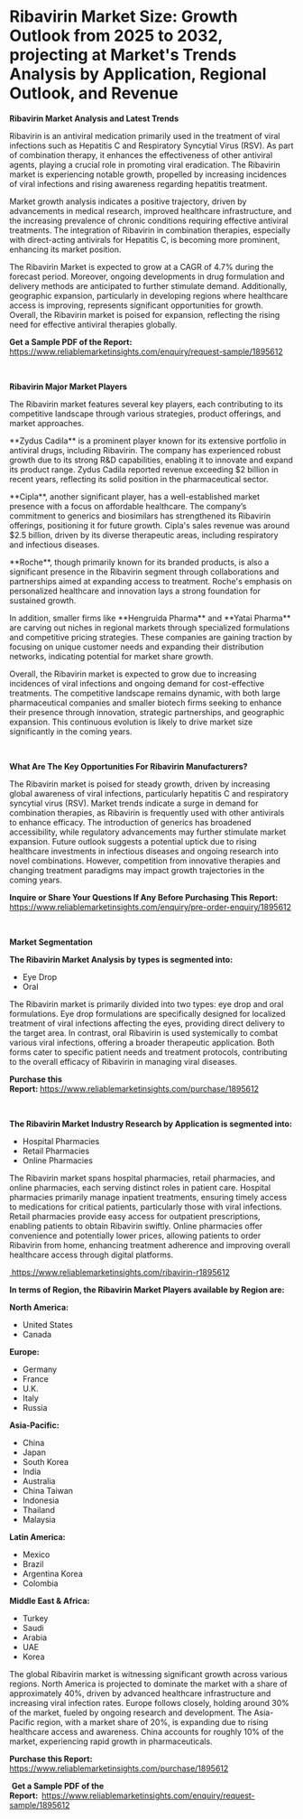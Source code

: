 <p><h1>Ribavirin Market Size: Growth Outlook from 2025 to 2032, projecting at Market's Trends Analysis by Application, Regional Outlook, and Revenue</h1></p><p><strong>Ribavirin Market Analysis and Latest Trends</strong></p>
<p><p>Ribavirin is an antiviral medication primarily used in the treatment of viral infections such as Hepatitis C and Respiratory Syncytial Virus (RSV). As part of combination therapy, it enhances the effectiveness of other antiviral agents, playing a crucial role in promoting viral eradication. The Ribavirin market is experiencing notable growth, propelled by increasing incidences of viral infections and rising awareness regarding hepatitis treatment.</p><p>Market growth analysis indicates a positive trajectory, driven by advancements in medical research, improved healthcare infrastructure, and the increasing prevalence of chronic conditions requiring effective antiviral treatments. The integration of Ribavirin in combination therapies, especially with direct-acting antivirals for Hepatitis C, is becoming more prominent, enhancing its market position.</p><p>The Ribavirin Market is expected to grow at a CAGR of 4.7% during the forecast period. Moreover, ongoing developments in drug formulation and delivery methods are anticipated to further stimulate demand. Additionally, geographic expansion, particularly in developing regions where healthcare access is improving, represents significant opportunities for growth. Overall, the Ribavirin market is poised for expansion, reflecting the rising need for effective antiviral therapies globally.</p></p>
<p><strong>Get a Sample PDF of the Report:&nbsp;</strong> <a href="https://www.reliablemarketinsights.com/enquiry/request-sample/1895612?utm_campaign=3545&utm_medium=2&utm_source=Github&utm_content=ia&utm_term=19042025&utm_id=ribavirin">https://www.reliablemarketinsights.com/enquiry/request-sample/1895612</a></p>
<p>&nbsp;</p>
<p><strong>Ribavirin Major Market Players</strong></p>
<p><p>The Ribavirin market features several key players, each contributing to its competitive landscape through various strategies, product offerings, and market approaches.</p><p>**Zydus Cadila** is a prominent player known for its extensive portfolio in antiviral drugs, including Ribavirin. The company has experienced robust growth due to its strong R&D capabilities, enabling it to innovate and expand its product range. Zydus Cadila reported revenue exceeding $2 billion in recent years, reflecting its solid position in the pharmaceutical sector.</p><p>**Cipla**, another significant player, has a well-established market presence with a focus on affordable healthcare. The company’s commitment to generics and biosimilars has strengthened its Ribavirin offerings, positioning it for future growth. Cipla's sales revenue was around $2.5 billion, driven by its diverse therapeutic areas, including respiratory and infectious diseases.</p><p>**Roche**, though primarily known for its branded products, is also a significant presence in the Ribavirin segment through collaborations and partnerships aimed at expanding access to treatment. Roche's emphasis on personalized healthcare and innovation lays a strong foundation for sustained growth.</p><p>In addition, smaller firms like **Hengruida Pharma** and **Yatai Pharma** are carving out niches in regional markets through specialized formulations and competitive pricing strategies. These companies are gaining traction by focusing on unique customer needs and expanding their distribution networks, indicating potential for market share growth.</p><p>Overall, the Ribavirin market is expected to grow due to increasing incidences of viral infections and ongoing demand for cost-effective treatments. The competitive landscape remains dynamic, with both large pharmaceutical companies and smaller biotech firms seeking to enhance their presence through innovation, strategic partnerships, and geographic expansion. This continuous evolution is likely to drive market size significantly in the coming years.</p></p>
<p>&nbsp;</p>
<p><strong>What Are The Key Opportunities For Ribavirin Manufacturers?</strong></p>
<p><p>The Ribavirin market is poised for steady growth, driven by increasing global awareness of viral infections, particularly hepatitis C and respiratory syncytial virus (RSV). Market trends indicate a surge in demand for combination therapies, as Ribavirin is frequently used with other antivirals to enhance efficacy. The introduction of generics has broadened accessibility, while regulatory advancements may further stimulate market expansion. Future outlook suggests a potential uptick due to rising healthcare investments in infectious diseases and ongoing research into novel combinations. However, competition from innovative therapies and changing treatment paradigms may impact growth trajectories in the coming years.</p></p>
<p><strong>Inquire or Share Your Questions If Any Before Purchasing This Report:</strong> <a href="https://www.reliablemarketinsights.com/enquiry/pre-order-enquiry/1895612?utm_campaign=3545&utm_medium=2&utm_source=Github&utm_content=ia&utm_term=19042025&utm_id=ribavirin">https://www.reliablemarketinsights.com/enquiry/pre-order-enquiry/1895612</a></p>
<p>&nbsp;</p>
<p><strong>Market Segmentation</strong></p>
<p><strong>The Ribavirin Market Analysis by types is segmented into:</strong></p>
<p><ul><li>Eye Drop</li><li>Oral</li></ul></p>
<p><p>The Ribavirin market is primarily divided into two types: eye drop and oral formulations. Eye drop formulations are specifically designed for localized treatment of viral infections affecting the eyes, providing direct delivery to the target area. In contrast, oral Ribavirin is used systemically to combat various viral infections, offering a broader therapeutic application. Both forms cater to specific patient needs and treatment protocols, contributing to the overall efficacy of Ribavirin in managing viral diseases.</p></p>
<p><strong>Purchase this Report:&nbsp;</strong><a href="https://www.reliablemarketinsights.com/purchase/1895612?utm_campaign=3545&utm_medium=2&utm_source=Github&utm_content=ia&utm_term=19042025&utm_id=ribavirin">https://www.reliablemarketinsights.com/purchase/1895612</a></p>
<p>&nbsp;</p>
<p><strong>The Ribavirin Market Industry Research by Application is segmented into:</strong></p>
<p><ul><li>Hospital Pharmacies</li><li>Retail Pharmacies</li><li>Online Pharmacies</li></ul></p>
<p><p>The Ribavirin market spans hospital pharmacies, retail pharmacies, and online pharmacies, each serving distinct roles in patient care. Hospital pharmacies primarily manage inpatient treatments, ensuring timely access to medications for critical patients, particularly those with viral infections. Retail pharmacies provide easy access for outpatient prescriptions, enabling patients to obtain Ribavirin swiftly. Online pharmacies offer convenience and potentially lower prices, allowing patients to order Ribavirin from home, enhancing treatment adherence and improving overall healthcare access through digital platforms.</p></p>
<p><a href="https://www.reliablemarketinsights.com/ribavirin-r1895612?utm_campaign=3545&utm_medium=2&utm_source=Github&utm_content=ia&utm_term=19042025&utm_id=ribavirin">&nbsp;https://www.reliablemarketinsights.com/ribavirin-r1895612</a></p>
<p><strong>In terms of Region, the Ribavirin Market Players available by Region are:</strong></p>
<p>
    <p> <strong> North America: </strong>
        <ul>
            <li>United States</li>
            <li>Canada</li>
        </ul>
        </p> 
    <p> <strong> Europe: </strong>
        <ul>
            <li>Germany</li>
            <li>France</li>
            <li>U.K.</li>
            <li>Italy</li>
            <li>Russia</li>
        </ul>
        </p> 
    <p> <strong> Asia-Pacific: </strong>
        <ul>
            <li>China</li>
            <li>Japan</li>
            <li>South Korea</li>
            <li>India</li>
            <li>Australia</li>
            <li>China Taiwan</li>
            <li>Indonesia</li>
            <li>Thailand</li>
            <li>Malaysia</li>
        </ul>
        </p> 
    <p> <strong> Latin America: </strong>
        <ul>
            <li>Mexico</li>
            <li>Brazil</li>
            <li>Argentina Korea</li>
            <li>Colombia</li>
        </ul>
        </p> 
    <p> <strong> Middle East & Africa: </strong>
        <ul>
            <li>Turkey</li>
            <li>Saudi</li>
            <li>Arabia</li>
            <li>UAE</li>
            <li>Korea</li>
        </ul>
    </p>
    </p>
<p><p>The global Ribavirin market is witnessing significant growth across various regions. North America is projected to dominate the market with a share of approximately 40%, driven by advanced healthcare infrastructure and increasing viral infection rates. Europe follows closely, holding around 30% of the market, fueled by ongoing research and development. The Asia-Pacific region, with a market share of 20%, is expanding due to rising healthcare access and awareness. China accounts for roughly 10% of the market, experiencing rapid growth in pharmaceuticals.</p></p>
<p><strong>Purchase this Report: </strong><a href="https://www.reliablemarketinsights.com/purchase/1895612?utm_campaign=3545&utm_medium=2&utm_source=Github&utm_content=ia&utm_term=19042025&utm_id=ribavirin">https://www.reliablemarketinsights.com/purchase/1895612</a></p>
<p>&nbsp;<strong>Get a Sample PDF of the Report:&nbsp;&nbsp;</strong><a href="https://www.reliablemarketinsights.com/enquiry/request-sample/1895612?utm_campaign=3545&utm_medium=2&utm_source=Github&utm_content=ia&utm_term=19042025&utm_id=ribavirin">https://www.reliablemarketinsights.com/enquiry/request-sample/1895612</a></p>
<p><strong></strong></p>
<p><p></p><p></p><p></p></p>